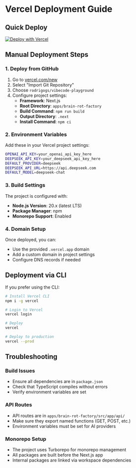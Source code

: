 # Vercel Deployment Guide

## Quick Deploy

[![Deploy with Vercel](https://vercel.com/button)](https://vercel.com/new/clone?repository-url=https://github.com/rodrigogs/vibecode-playground&project-name=vibecode-playground&repository-name=vibecode-playground)

## Manual Deployment Steps

### 1. Deploy from GitHub
1. Go to [vercel.com/new](https://vercel.com/new)
2. Select "Import Git Repository"
3. Choose `rodrigogs/vibecode-playground`
4. Configure project settings:
   - **Framework**: Next.js
   - **Root Directory**: `apps/brain-rot-factory`
   - **Build Command**: `npm run build`
   - **Output Directory**: `.next`
   - **Install Command**: `npm ci`

### 2. Environment Variables
Add these in your Vercel project settings:

```bash
OPENAI_API_KEY=your_openai_api_key_here
DEEPSEEK_API_KEY=your_deepseek_api_key_here
DEFAULT_PROVIDER=deepseek
DEEPSEEK_API_URL=https://api.deepseek.com
DEFAULT_MODEL=deepseek-chat
```

### 3. Build Settings
The project is configured with:
- **Node.js Version**: 20.x (latest LTS)
- **Package Manager**: npm
- **Monorepo Support**: Enabled

### 4. Domain Setup
Once deployed, you can:
- Use the provided `.vercel.app` domain
- Add a custom domain in project settings
- Configure DNS records if needed

## Deployment via CLI

If you prefer using the CLI:

```bash
# Install Vercel CLI
npm i -g vercel

# Login to Vercel
vercel login

# Deploy
vercel

# Deploy to production
vercel --prod
```

## Troubleshooting

### Build Issues
- Ensure all dependencies are in `package.json`
- Check that TypeScript compiles without errors
- Verify environment variables are set

### API Routes
- API routes are in `apps/brain-rot-factory/src/app/api/`
- Make sure they export named functions (GET, POST, etc.)
- Environment variables must be set for AI providers

### Monorepo Setup
- The project uses Turborepo for monorepo management
- All packages are built before the Next.js app
- Internal packages are linked via workspace dependencies

